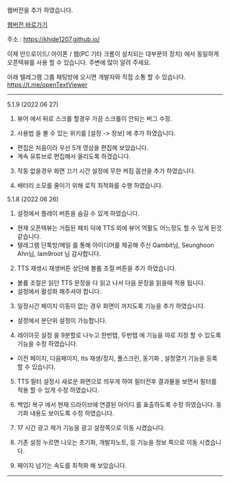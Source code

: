 웹버전을 추가 하였습니다. 

[웹버전 바로가기](https://khjde1207.github.io/)

주소 : https://khjde1207.github.io/

이제 안드로이드/ 아이폰 / 웹(PC 기타 크롬이 설치되는 대부분의 장치) 에서 동일하게 오픈텍뷰를 사용 할 수 있습니다. 
주변에 많이 알려 주세요. 

아래 텔레그램 그룹 채팅방에 오시면 개발자와 직접 소통 할 수 있습니다.  
https://t.me/openTextViewer

---
5.1.9 (2022 06 27)
1. 뷰어 에서 뒤로 스크롤 할경우 가끔 스크롤이 안되는 버그 수정. 
  
2. 사용법 을 볼 수 있는 위키를 [설정 -> 정보] 에 추가 하였습니다. 
  - 편집은 처음이라 우선 5개 영상을 편집해 보았습니다. 
  - 계속 유튜브로 편집해서 올리도록 하겠습니다. 

3. 작동 없을경우 화면 끄기 시간 설정에 무한 켜짐 옵션을 추가 하였습니다. 

4. 배터리 소모를 줄이기 위해 로직 최적화를 수행 하였습니다.  


5.1.8 (2022 06 26)
1. 설정에서 플레이 버튼을 숨길 수 있게 하였습니다.
  - 현재 오픈텍뷰는 거듭된 패치 덕에 TTS 외에 뷰어 역활도 어느정도 할 수 있게 된것 같습니다. 
  - 텔레그램 단톡방/메일 를 통해 아이디어를 제공해 주신 Gambit님, Seunghoon Ahn님, Iam9root 님 감사합니다. 

2. TTS 재생시 재생버튼 상단에 볼륨 조절 버튼을 추가 하였습니다.
  - 볼륨 조절은 읽던 TTS 문장을 다 읽고 나서 다음 문장을 읽을때 적용 됩니다. 
  - 설정에서 활성화 해주셔야 합니다. 
  
3. 일정시간 페이지 이동이 없는 경우 화면이 꺼지도록 기능을 추가 하였습니다. 
  - 설정에서 분단위 설정이 가능합니다. 

4. 레이아웃 설정 을 9분할로 나누고 한번탭, 두번탭 에 기능을 따로 지정 할 수 있도록 기능을 수정 하였습니다. 
  - 이전 페이지, 다음페이지, tts 재생/정지, 풀스크린, 동기화 , 설정열기 기능을 등록 할 수 있습니다. 

5. TTS 필터 설정시 새로운 화면으로 띄우게 하여 필터전후 결과물을 보면서 필터를 적용 할 수 있게 수정 하였습니다. 

6. 백업/ 복구 에서 현재 드라이브에 연결된 아이디 를 표출하도록 수정 하였습니다. 동기화 내용도 보이도록 수정 하였습니다. 

7. 17 시간 광고 제거 기능을 광고 설정쪽으로 이동 시켰습니다. 

8. 기존 설정 누르면 나오는 초기화, 개발자노트, 등 기능을 정보 쪽으로 이동 시켰습니다. 

10. 페이지 넘기는 속도를 최적화 해 보았습니다. 
---